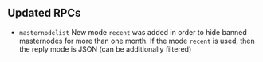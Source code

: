 Updated RPCs
--------

- `masternodelist` New mode `recent` was added in order to hide banned masternodes for more than one month. If the mode `recent` is used, then the reply mode is JSON (can be additionally filtered)
